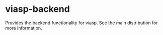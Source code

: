# viasp-backend

Provides the backend functionality for viasp. See the main distribution for more information.
